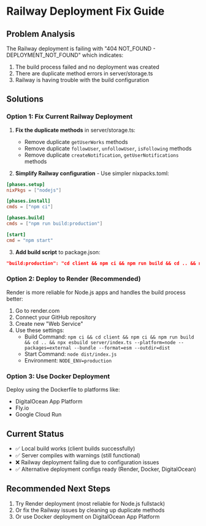 # Railway Deployment Fix Guide

## Problem Analysis
The Railway deployment is failing with "404 NOT_FOUND - DEPLOYMENT_NOT_FOUND" which indicates:
1. The build process failed and no deployment was created
2. There are duplicate method errors in server/storage.ts
3. Railway is having trouble with the build configuration

## Solutions

### Option 1: Fix Current Railway Deployment

1. **Fix the duplicate methods** in server/storage.ts:
   - Remove duplicate `getUserWorks` methods
   - Remove duplicate `followUser`, `unfollowUser`, `isFollowing` methods  
   - Remove duplicate `createNotification`, `getUserNotifications` methods

2. **Simplify Railway configuration** - Use simpler nixpacks.toml:
```toml
[phases.setup]
nixPkgs = ["nodejs"]

[phases.install]
cmds = ["npm ci"]

[phases.build] 
cmds = ["npm run build:production"]

[start]
cmd = "npm start"
```

3. **Add build script** to package.json:
```json
"build:production": "cd client && npm ci && npm run build && cd .. && npx esbuild server/index.ts --platform=node --packages=external --bundle --format=esm --outdir=dist"
```

### Option 2: Deploy to Render (Recommended)

Render is more reliable for Node.js apps and handles the build process better:

1. Go to render.com
2. Connect your GitHub repository
3. Create new "Web Service"
4. Use these settings:
   - Build Command: `npm ci && cd client && npm ci && npm run build && cd .. && npx esbuild server/index.ts --platform=node --packages=external --bundle --format=esm --outdir=dist`
   - Start Command: `node dist/index.js`
   - Environment: `NODE_ENV=production`

### Option 3: Use Docker Deployment

Deploy using the Dockerfile to platforms like:
- DigitalOcean App Platform
- Fly.io
- Google Cloud Run

## Current Status
- ✅ Local build works (client builds successfully)
- ✅ Server compiles with warnings (still functional)
- ❌ Railway deployment failing due to configuration issues
- ✅ Alternative deployment configs ready (Render, Docker, DigitalOcean)

## Recommended Next Steps
1. Try Render deployment (most reliable for Node.js fullstack)
2. Or fix the Railway issues by cleaning up duplicate methods
3. Or use Docker deployment on DigitalOcean App Platform